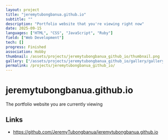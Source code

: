 ```yaml
---
layout: project
title: "jeremytubongbanua.github.io"
subtitle: ""
description: "Portfolio website that you're viewing right now"
date: 2025-09-15
languages: ["HTML", "CSS", "JavaScript", "Ruby"]
field: ["Web Development"]
tech: []
progress: Finished
association: Hobby
thumbnail: /assets/projects/jeremytubongbanua_github_io/thumbnail.png
gallery: ["/assets/projects/jeremytubongbanua_github_io/gallery/gallery.json"]
permalink: /projects/jeremytubongbanua_github_io/
---
```


# jeremytubongbanua.github.io

The portfolio website you are currently viewing

## Links

- <https://github.com/JeremyTubongbanua/jeremytubongbanua.github.io>
